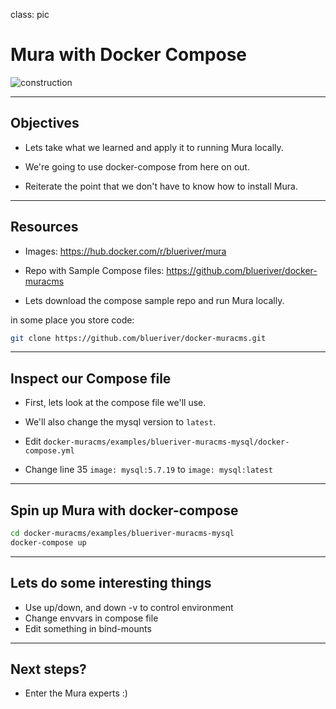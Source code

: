 
class: pic

# Mura with Docker Compose

![construction](images/title-advanced-dockerfiles.jpg)

---

## Objectives

- Lets take what we learned and apply it to running Mura locally.

- We're going to use docker-compose from here on out.

- Reiterate the point that we don't have to know how to install Mura.

---

## Resources

- Images: https://hub.docker.com/r/blueriver/mura

- Repo with Sample Compose files: https://github.com/blueriver/docker-muracms

- Lets download the compose sample repo and run Mura locally.

in some place you store code: 

```bash
git clone https://github.com/blueriver/docker-muracms.git
```
---

## Inspect our Compose file

- First, lets look at the compose file we'll use.

- We'll also change the mysql version to `latest`.

- Edit `docker-muracms/examples/blueriver-muracms-mysql/docker-compose.yml`

- Change line 35 `image: mysql:5.7.19` to `image: mysql:latest`

---

## Spin up Mura with docker-compose

```bash
cd docker-muracms/examples/blueriver-muracms-mysql
docker-compose up
```

---

## Lets do some interesting things

- Use up/down, and down -v to control environment
- Change envvars in compose file
- Edit something in bind-mounts

---

## Next steps?

- Enter the Mura experts :)




